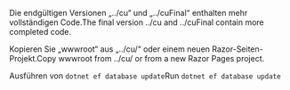<span data-ttu-id="c7550-101">Die endgültigen Versionen „../cu“ und „../cuFinal“ enthalten mehr vollständigen Code.</span><span class="sxs-lookup"><span data-stu-id="c7550-101">The final version ../cu and ../cuFinal contain more completed code.</span></span>

<span data-ttu-id="c7550-102">Kopieren Sie „wwwroot“ aus „../cu/“ oder einem neuen Razor-Seiten-Projekt.</span><span class="sxs-lookup"><span data-stu-id="c7550-102">Copy wwwroot from ../cu/ or from a new Razor Pages project.</span></span>

<span data-ttu-id="c7550-103">Ausführen von `dotnet ef database update`</span><span class="sxs-lookup"><span data-stu-id="c7550-103">Run `dotnet ef database update`</span></span>
